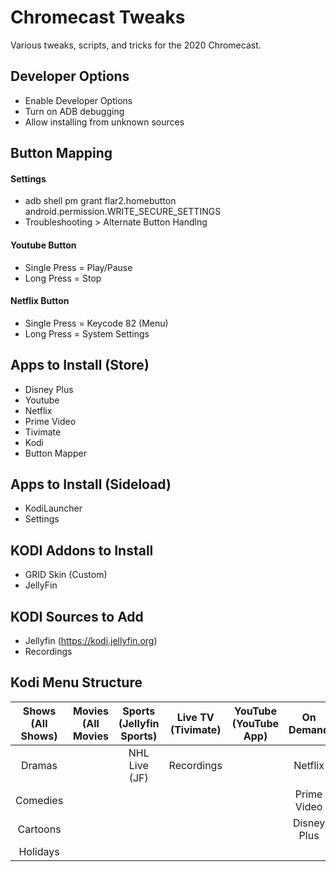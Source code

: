 # Chromecast Tweaks

Various tweaks, scripts, and tricks for the 2020 Chromecast.

## Developer Options

- Enable Developer Options
- Turn on ADB debugging
- Allow installing from unknown sources

## Button Mapping

#### Settings
- adb shell pm grant flar2.homebutton android.permission.WRITE_SECURE_SETTINGS
- Troubleshooting > Alternate Button Handlng

#### Youtube Button
- Single Press = Play/Pause
- Long Press = Stop

#### Netflix Button
- Single Press = Keycode 82 (Menu)
- Long Press = System Settings

## Apps to Install (Store)

- Disney Plus
- Youtube
- Netflix
- Prime Video
- Tivimate
- Kodi
- Button Mapper

## Apps to Install (Sideload)

- KodiLauncher
- Settings

## KODI Addons to Install

- GRID Skin (Custom)
- JellyFin

## KODI Sources to Add

- Jellyfin (https://kodi.jellyfin.org)
- Recordings

## Kodi Menu Structure

| **Shows (All Shows)** | **Movies (All Movies** | **Sports (Jellyfin Sports)** | **Live TV (Tivimate)** | **YouTube (YouTube App)** | **On Demand** | **Settings (Kodi Settings)** |
|:-----------------:|:------------------:|:------------------------:|:------------------:|:---------------------:|:---------------------:|:------------------------:|
|       Dramas      |                    |         NHL Live (JF)    |     Recordings     |                       |        Netflix        |        TV Settings       |
|      Comedies     |                    |                          |                    |                       |      Prime Video      |           Files          |
|      Cartoons     |                    |                          |                    |                       |      Disney Plus      |           Apps           |
|      Holidays     |                    |                          |                    |                       |                       |           Exit           |
